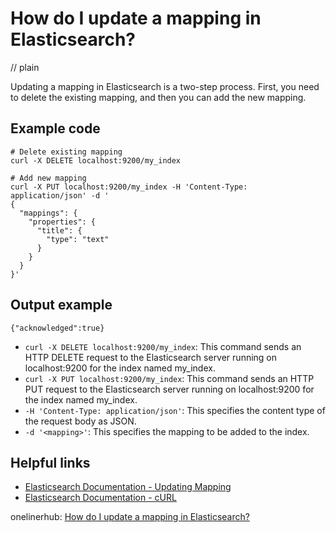 # How do I update a mapping in Elasticsearch?
// plain

Updating a mapping in Elasticsearch is a two-step process. First, you need to delete the existing mapping, and then you can add the new mapping.

## Example code

```
# Delete existing mapping
curl -X DELETE localhost:9200/my_index

# Add new mapping
curl -X PUT localhost:9200/my_index -H 'Content-Type: application/json' -d '
{
  "mappings": {
    "properties": {
      "title": {
        "type": "text"
      }
    }
  }
}'
```
## Output example

```
{"acknowledged":true}
```

- `curl -X DELETE localhost:9200/my_index`: This command sends an HTTP DELETE request to the Elasticsearch server running on localhost:9200 for the index named my_index.
- `curl -X PUT localhost:9200/my_index`: This command sends an HTTP PUT request to the Elasticsearch server running on localhost:9200 for the index named my_index.
- `-H 'Content-Type: application/json'`: This specifies the content type of the request body as JSON.
- `-d '<mapping>'`: This specifies the mapping to be added to the index.

## Helpful links
- [Elasticsearch Documentation - Updating Mapping](https://www.elastic.co/guide/en/elasticsearch/reference/current/mapping-update.html)
- [Elasticsearch Documentation - cURL](https://www.elastic.co/guide/en/elasticsearch/reference/current/getting-started-command-line.html#_using_curl)

onelinerhub: [How do I update a mapping in Elasticsearch?](https://onelinerhub.com/elasticsearch/how-do-i-update-a-mapping-in-elasticsearch)